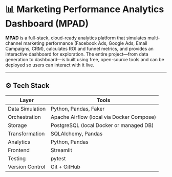 # 📊 Marketing Performance Analytics Dashboard (MPAD)

**MPAD** is a full-stack, cloud-ready analytics platform that simulates multi-channel marketing performance (Facebook Ads, Google Ads, Email Campaigns, CRM), calculates ROI and funnel metrics, and provides an interactive dashboard for exploration. The entire project—from data generation to dashboard—is built using free, open-source tools and can be deployed so users can interact with it live.

---

## ⚙️ Tech Stack 

| Layer             | Tools                                     |
|------------------|-------------------------------------------|
| Data Simulation   | Python, Pandas, Faker                    |
| Orchestration     | Apache Airflow (local via Docker Compose)|
| Storage           | PostgreSQL (local Docker or managed DB)  |
| Transformation    | SQLAlchemy, Pandas                       |
| Analytics         | Python, Pandas                           |
| Frontend          | Streamlit                                |
| Testing           | pytest                                   |
| Version Control   | Git + GitHub                             |
